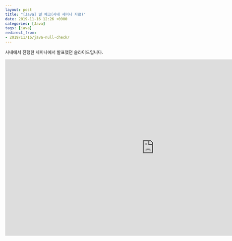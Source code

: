 ```yaml
---
layout: post
title: "[Java] 널 체크(사내 세미나 자료)"
date: 2019-11-16 12:26 +0900
categories: [Java]
tags: [java]
redirect_from: 
- 2019/11/16/java-null-check/
---
```

사내에서 진행한 세미나에서 발표했던 슬라이드입니다. 

  <iframe src="https://docs.google.com/presentation/d/13lqo3hL4FpVLwEIb--al55C3zKNVk9fTZbgONqgT_o0/embed?start=false&loop=false&delayms=3000" frameborder="0" width="960" height="569" allowfullscreen="true" mozallowfullscreen="true" webkitallowfullscreen="true"></iframe>
